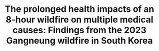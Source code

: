 ---
layout: archive-double
title: "The prolonged health impacts of an 8-hour wildfire on multiple medical causes: Findings from the 2023 Gangneung wildfire in South Korea"
collection: working
permalink: /working/2024-09-GR_wildfire
status: "Under review" 
---